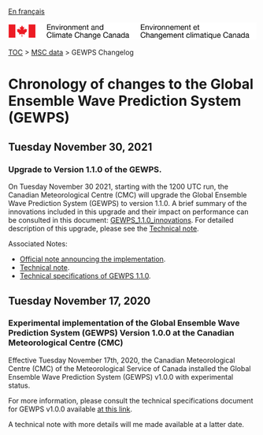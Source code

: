 [En français](changelog_gewps_fr.md)

![ECCC logo](../../img_eccc-logo.png)

[TOC](../../readme_en.md) > [MSC data](../readme_en.md) > GEWPS Changelog

# Chronology of changes to the Global Ensemble Wave Prediction System (GEWPS)

## Tuesday November 30, 2021

### Upgrade to Version 1.1.0 of the GEWPS.

On Tuesday November 30 2021, starting with the 1200 UTC run, the Canadian Meteorological Centre (CMC) will upgrade the Global Ensemble Wave Prediction System (GEWPS) to version 1.1.0.
A brief summary of the innovations included in this upgrade and their impact on performance can be consulted in this document: [GEWPS_1.1.0_innovations](https://collaboration.cmc.ec.gc.ca/cmc/cmoi/product_guide/docs/fact_sheets/factsheet_gewps-110_e.pdf). For detailed description of this upgrade, please see the [Technical note](https://collaboration.cmc.ec.gc.ca/cmc/cmoi/product_guide/docs/tech_notes/technote_gewps-110_e.pdf).

Associated Notes:

* [Official note announcing the implementation](http://dd.weather.gc.ca/doc/genots/2021/11/29/NOCN03_CWAO_XXXX).
* [Technical note](https://collaboration.cmc.ec.gc.ca/cmc/cmoi/product_guide/docs/tech_notes/technote_gewps-110_e.pdf).
* [Technical specifications of GEWPS 1.1.0](https://collaboration.cmc.ec.gc.ca/cmc/cmoi/product_guide/docs/tech_specifications/tech_specifications_GEWPS_1.1.0_e.pdf).

## Tuesday November 17, 2020

### Experimental implementation of the Global Ensemble Wave Prediction System (GEWPS) Version 1.0.0 at the Canadian Meteorological Centre (CMC)

Effective Tuesday November 17th, 2020, the Canadian Meteorological Centre (CMC) of the Meteorological Service of Canada installed the Global Ensemble Wave Prediction System (GEWPS) v1.0.0 with experimental status.

For more information, please consult the technical specifications document for GEWPS v1.0.0 available [at this link](https://collaboration.cmc.ec.gc.ca/cmc/CMOI/product_guide/docs/tech_specifications/tech_specifications_GEWPS_1.0.0_e.pdf).

A technical note with more details will me made available at a latter date.
